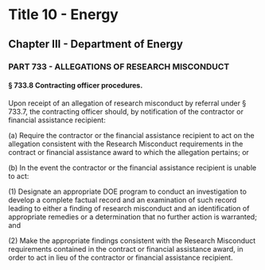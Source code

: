 
# Title 10 - Energy
## Chapter III - Department of Energy
### PART 733 - ALLEGATIONS OF RESEARCH MISCONDUCT
#### § 733.8 Contracting officer procedures.

Upon receipt of an allegation of research misconduct by referral under § 733.7, the contracting officer should, by notification of the contractor or financial assistance recipient:

(a) Require the contractor or the financial assistance recipient to act on the allegation consistent with the Research Misconduct requirements in the contract or financial assistance award to which the allegation pertains; or

(b) In the event the contractor or the financial assistance recipient is unable to act:

(1) Designate an appropriate DOE program to conduct an investigation to develop a complete factual record and an examination of such record leading to either a finding of research misconduct and an identification of appropriate remedies or a determination that no further action is warranted; and

(2) Make the appropriate findings consistent with the Research Misconduct requirements contained in the contract or financial assistance award, in order to act in lieu of the contractor or financial assistance recipient.
